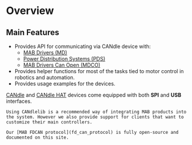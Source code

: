 # Overview

## Main Features

- Provides API for communicating via CANdle device with:
    - [MAB Drivers (MD)](md)
    - [Power Distribution Systems (PDS)](pds)
    - [MAB Drivers Can Open (MDCO)](mdco)
- Provides helper functions for most of the tasks tied to motor control in robotics and automation.
- Provides usage examples for the devices.

[CANdle](candle_and_hat) and [CANdle HAT](candle_and_hat) devices come equipped with both **SPI** and **USB** interfaces.

```{note}
Using CANdlelib is a recommended way of integrating MAB products into the system. However we also provide support for clients that want to customize their main controllers. 

Our [MAB FDCAN protocol](fd_can_protocol) is fully open-source and documented on this site. 
```

